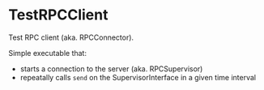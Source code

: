 # TestRPCClient

Test RPC client (aka. RPCConnector).

Simple executable that:

- starts a connection to the server (aka. RPCSupervisor)
- repeatally calls `send` on the SupervisorInterface in a given time interval
